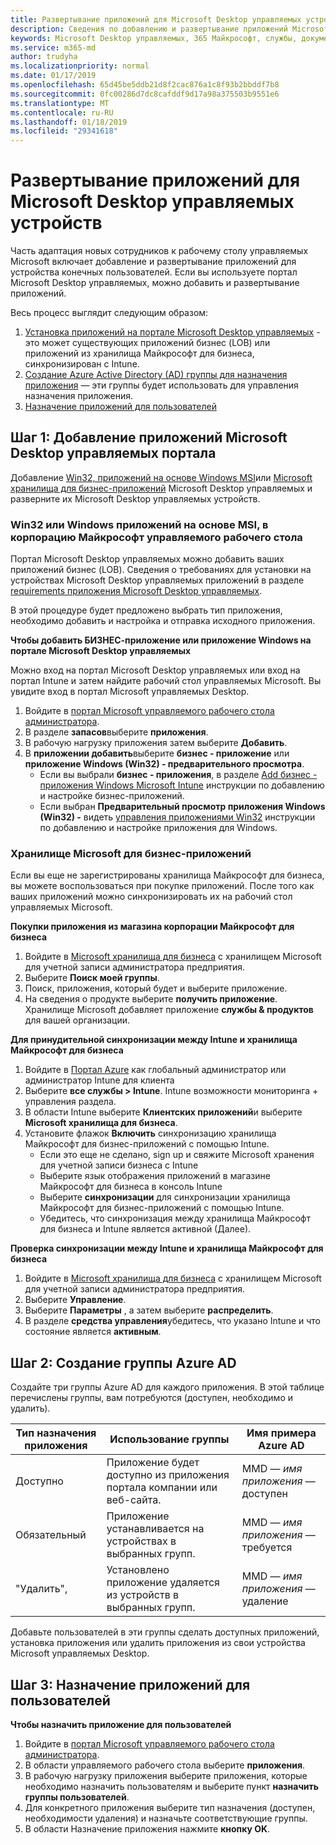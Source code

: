 ```yaml
---
title: Развертывание приложений для Microsoft Desktop управляемых устройств
description: Сведения по добавлению и развертывание приложений Microsoft Desktop управляемых устройств.
keywords: Microsoft Desktop управляемых, 365 Майкрософт, службы, документации, приложения, бизнес-приложений, бизнес-приложений
ms.service: m365-md
author: trudyha
ms.localizationpriority: normal
ms.date: 01/17/2019
ms.openlocfilehash: 65d45be5ddb21d8f2cac876a1c8f93b2bbddf7b8
ms.sourcegitcommit: 0fc00286d7dc8cafddf9d17a98a375503b9551e6
ms.translationtype: MT
ms.contentlocale: ru-RU
ms.lasthandoff: 01/18/2019
ms.locfileid: "29341618"
---
```

# <a name="deploy-apps-to-microsoft-managed-desktop-devices"></a>Развертывание приложений для Microsoft Desktop управляемых устройств
Часть адаптация новых сотрудников к рабочему столу управляемых Microsoft включает добавление и развертывание приложений для устройства конечных пользователей. Если вы используете портал Microsoft Desktop управляемых, можно добавить и развертывание приложений. 

Весь процесс выглядит следующим образом:
1. [Установка приложений на портале Microsoft Desktop управляемых](#1) - это может существующих приложений бизнес (LOB) или приложений из хранилища Майкрософт для бизнеса, синхронизирован с Intune. 
2. [Создание Azure Active Directory (AD) группы для назначения приложения](#2) — эти группы будет использовать для управления назначения приложения.
3. [Назначение приложений для пользователей](#3)

<span id="1" />

## <a name="step-1-add-apps-to-microsoft-managed-desktop-portal"></a>Шаг 1: Добавление приложений Microsoft Desktop управляемых портала
Добавление [Win32, приложений на основе Windows MSI](#lob-apps)или [Microsoft хранилища для бизнес-приложений](#msfb-apps) Microsoft Desktop управляемых и разверните их Microsoft Desktop управляемых устройств.

<span id="lob-apps">

###  <a name="win32-or-windows-msi-based-apps-to-microsoft-managed-desktop"></a>Win32 или Windows приложений на основе MSI, в корпорацию Майкрософт управляемого рабочего стола

Портал Microsoft Desktop управляемых можно добавить ваших приложений бизнес (LOB). Сведения о требованиях для установки на устройствах Microsoft Desktop управляемых приложений в разделе [requirements приложения Microsoft Desktop управляемых](https://docs.microsoft.com/microsoft-365/managed-desktop/service-description/mmd-app-requirements).

В этой процедуре будет предложено выбрать тип приложения, необходимо добавить и настройка и отправка исходного приложения. 

**Чтобы добавить БИЗНЕС-приложение или приложение Windows на портале Microsoft Desktop управляемых**

Можно вход на портал Microsoft Desktop управляемых или вход на портал Intune и затем найдите рабочий стол управляемых Microsoft. Вы увидите вход в портал Microsoft управляемых Desktop. 

1.  Войдите в [портал Microsoft управляемого рабочего стола администратора](http://aka.ms/mmdportal). 
2.  В разделе **запасов**выберите **приложения**.
3.  В рабочую нагрузку приложения затем выберите **Добавить**.
4.  В **приложении добавить**выберите **бизнес - приложение** или **приложение Windows (Win32) - предварительного просмотра**.
    - Если вы выбрали **бизнес - приложения**, в разделе [Add бизнес - приложения Windows Microsoft Intune](https://docs.microsoft.com/intune/lob-apps-windows) инструкции по добавлению и настройке бизнес-приложений.
    - Если выбран **Предварительный просмотр приложения Windows (Win32) -** видеть [управления приложениями Win32](https://docs.microsoft.com/intune/apps-win32-app-management) инструкции по добавлению и настройке приложения для Windows.

<span id="msfb-apps">

### <a name="microsoft-store-for-business-apps"></a>Хранилище Microsoft для бизнес-приложений
Если вы еще не зарегистрированы хранилища Майкрософт для бизнеса, вы можете воспользоваться при покупке приложений. После того как ваших приложений можно синхронизировать их на рабочий стол управляемых Microsoft. 

**Покупки приложения из магазина корпорации Майкрософт для бизнеса**

1. Войдите в [Microsoft хранилища для бизнеса](https://businessstore.microsoft.com) с хранилищем Microsoft для учетной записи администратора предприятия.
2. Выберите **Поиск моей группы**.
3. Поиск, приложения, который будет и выберите приложение.
4. На сведения о продукте выберите **получить приложение**. Хранилище Microsoft добавляет приложение **службы & продуктов** для вашей организации.

**Для принудительной синхронизации между Intune и хранилища Майкрософт для бизнеса**
1. Войдите в [Портал Azure](https://portal.azure.com/) как глобальный администратор или администратор Intune для клиента
2. Выберите **все службы > Intune**. Intune возможности мониторинга + управления раздела.
3. В области Intune выберите **Клиентских приложений**и выберите **Microsoft хранилища для бизнеса**.
4. Установите флажок **Включить** синхронизацию хранилища Майкрософт для бизнес-приложений с помощью Intune.
    - Если это еще не сделано, sign up и свяжите Microsoft хранения для учетной записи бизнеса с Intune
    - Выберите язык отображения приложений в магазине Майкрософт для бизнеса в консоль Intune
    - Выберите **синхронизации** для синхронизации хранилища Майкрософт для бизнес-приложений с помощью Intune.
    - Убедитесь, что синхронизация между хранилища Майкрософт для бизнеса и Intune является активной (Далее). 

**Проверка синхронизации между Intune и хранилища Майкрософт для бизнеса**
1. Войдите в [Microsoft хранилища для бизнеса](https://businessstore.microsoft.com) с хранилищем Microsoft для учетной записи администратора предприятия.
2. Выберите **Управление**.
3. Выберите **Параметры** , а затем выберите **распределить**.
4. В разделе **средства управления**убедитесь, что указано Intune и что состояние является **активным**.  

<span id="2" />

## <a name="step-2-create-azure-ad-groups"></a>Шаг 2: Создание группы Azure AD

Создайте три группы Azure AD для каждого приложения. В этой таблице перечислены группы, вам потребуются (доступен, необходимо и удалить). 

Тип назначения приложения |   Использование группы   | Имя примера Azure AD
--- | --- | ---
Доступно |  Приложение будет доступно из приложения портала компании или веб-сайта. | MMD — *имя приложения* — доступен
Обязательный |  Приложение устанавливается на устройствах в выбранных групп. | MMD — *имя приложения* — требуется
"Удалить", |  Установлено приложение удаляется из устройств в выбранных групп. | MMD — *имя приложения* — удаление

Добавьте пользователей в эти группы сделать доступных приложений, установка приложения или удалить приложения из свои устройства Microsoft управляемых Desktop. 

<span id="3" />

## <a name="step-3-assign-apps-to-your-users"></a>Шаг 3: Назначение приложений для пользователей

**Чтобы назначить приложение для пользователей**

1. Войдите в [портал Microsoft управляемого рабочего стола администратора](http://aka.ms/mmdportal).
2. В области управляемого рабочего стола выберите **приложения**.
3. В рабочую нагрузку приложения выберите приложения, которые необходимо назначить пользователям и выберите пункт **назначить группы пользователей**.
4. Для конкретного приложения выберите тип назначения (доступен, необходимости удаления) и назначьте соответствующие группы.
5. В области Назначение приложения нажмите **кнопку OK**.

<!--# Preparing apps for Microsoft Managed Desktop

This topic is the target for 2 "Learn more" links in the Admin Portal (aka.ms/app-overview;app-package); also target for link from Online resources (aka.ms/app-overviewmmd-app-prep) do not delete.

Applications: supported/onboard/deployment
 
Microsoft and Microsoft Managed Desktop customers have equally critical, yet different responsibilities around applications used with Microsoft Managed Desktop.

## Microsoft responsibilities
**Office 365 apps**
Microsoft will provide full service for the deployment, update, and support of specific Office 365 apps. All users will receive the base set of Office 365 click to run, 64 bit version of applications included in the device’s image so that a user can quickly become productive. The Project and Visio applications in of the Office 365 suite are licensed separately.  Microsoft Managed Desktop will provide deployment groups allowing the IT Administrator to manage licenses and deploy these applications appropriately for their organization. Microsoft will support end users of these applications through the Microsoft Managed Desktop Support channels.

**Line-of-business apps**
Microsoft provides tooling for IT Administrators to manage and deploy their line-of-business (LOB) applications to end users as a part of the Intune product. Microsoft will support application deployment issues as detailed in [Line-of-business applications](#line-of-business-applications) 

**Deploy with Intune**
Intune will be linked to the **Microsoft Store for Business** during Microsoft Managed Desktop onboarding allowing procured apps to be deployed through Intune. Microsoft will also deploy the web-based version of the Company Portal to end users so that IT Administrators can provide a self-service experience for end users.

**App management**
Microsoft may identify restricted applications which are not suitable for the modern workplace because of their system impact. When such an application is identified Microsoft will notify the customer and that application will need to be removed from the tenant. 

For more information on restricted app behaviors and app requirements, see [Microsoft Managed Desktop app requirements](../service-description/mmd-app-requirements.md)

## Customer responsibilities
The Office 365 Suite is core to Microsoft’s productivity offerings and is included in the Microsoft 365 License for all Microsoft Managed Desktop users. While Microsoft deploys, updates, and supports Office Applications to Microsoft Managed Desktop Devices there are still some areas for which the customer is responsible.
- **Assign licenses** - Customers are responsible for assigning the appropriate licenses to end users for Office 365. 
- **Add users to security groups** - For customers with users who need Project or Visio, the IT administrator must add those users to the appropriate deployment groups. IT administrators are also responsible for managing end of life for those users. 
- **Deploy Office 365 Add Ons** - Customers are responsible for deploying any plugins to the Office 365 suite which are deemed necessary. 

Since line-of-business (LOB) apps are unique for each customer, customers are responsible for managing all applications within their organization not deployed by Microsoft. This includes:
- Deciding which apps are needed and who needs them
- Assigning apps to those users
- Create and maintain Azure Active Directory (AD) groups for managing app assignments 

The customer must upload LOB apps to Intune. They are then responsible for deploying, updating, and decommissioning those applications over their respective lifecycles, as well as managing support for these apps for their users.

## Office applications
As part of the Microsoft 365 E5 license, Office 365 Standard Suite (64 Bit) is deployed by Microsoft. 

For details, see [Microsoft Managed Desktop technologies](../intro/technologies.md) <!--- and the other applications licensed under Office 365 E5 may be deployed by the customer using Intune’s deployment tools.

## Line-of-business applications
This table summarizes responsibilities across the different phases for line-of-business (LOB) applications. 

Application work items |    Customer    | Microsoft
--- | --- | ---
**Onboarding apps** |  |
Identify applications needed for targeted user groups   | ![yes](images/checkmark.png)  |
Create and manage Azure AD groups for app deployment | ![yes](images/checkmark.png) |   
**App Packaging** |  |
Package apps to meet Intune deployment standards |  ![yes](images/checkmark.png) |  
Upload apps to Intune | ![yes](images/checkmark.png)     |
Test apps in Microsoft Managed Desktop environment |    ![yes](images/checkmark.png) |  
Test apps with end users    | ![yes](images/checkmark.png) |    
**Deployment** | |
Manage and assign users to applications  | ![yes](images/checkmark.png)  |
Intune deployment tools delivers application to remote clients| |   ![yes](images/checkmark.png)
Identify and deploy application updates through Intune | ![yes](images/checkmark.png)    |
Unistall and remove applications when they have been retired    | ![yes](images/checkmark.png) |    
**Management** | |
Procure and assign licenses |   ![yes](images/checkmark.png)     |
Provide end-user support for line-of-business apps  | ![yes](images/checkmark.png) |
Manage app settings remotely    | ![yes](images/checkmark.png) |

For information on LOB application requirements, see [Microsoft Managed Desktop application requirements](../service-description/mmd-app-requirements.md)


## Intune application deployment
Application management can be handled through the Microsoft Managed Desktop Admin portal, or through the Intune portal. Intune’s app management portal shows applications deployed for Windows, Android, and iOS. Microsoft Managed Desktop Admin portal limits the view to Windows 10 applications. Both are available through the Azure Portal. 
* [Intune app management basics](https://docs.microsoft.com/intune/app-management)
* [Add apps to Intune](https://docs.microsoft.com/intune/app-management)
   * [Add a line-of-business App](https://docs.microsoft.com/intune/lob-apps-windows)
   * [Add Win32 apps to Intune](https://docs.microsoft.com/intune/apps-win32-app-management)
   * [Add web applications](https://docs.microsoft.com/intune/web-app)
* [Deploy apps](https://docs.microsoft.com/intune/apps-deploy)
   * [Deploy apps to Windows 10](https://docs.microsoft.com/intune/apps-windows-10-app-deploy)
* Company Portal
   * [Deploy the Company Portal](https://docs.microsoft.com/intune/store-apps-company-portal-app)
   * [Configure the Company Portal app](https://docs.microsoft.com/intune/company-portal-app)-->